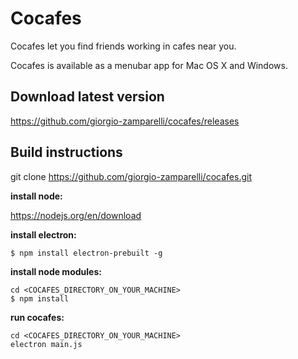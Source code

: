 # Cocafes
Cocafes let you find friends working in cafes near you.

Cocafes is available as a menubar app for Mac OS X and Windows.

## Download latest version
https://github.com/giorgio-zamparelli/cocafes/releases

## Build instructions

git clone https://github.com/giorgio-zamparelli/cocafes.git

**install node:**

https://nodejs.org/en/download

**install electron:**

```$ npm install electron-prebuilt -g```

**install node modules:**
```
cd <COCAFES_DIRECTORY_ON_YOUR_MACHINE>
$ npm install
```

**run cocafes:**
```
cd <COCAFES_DIRECTORY_ON_YOUR_MACHINE>
electron main.js
```
